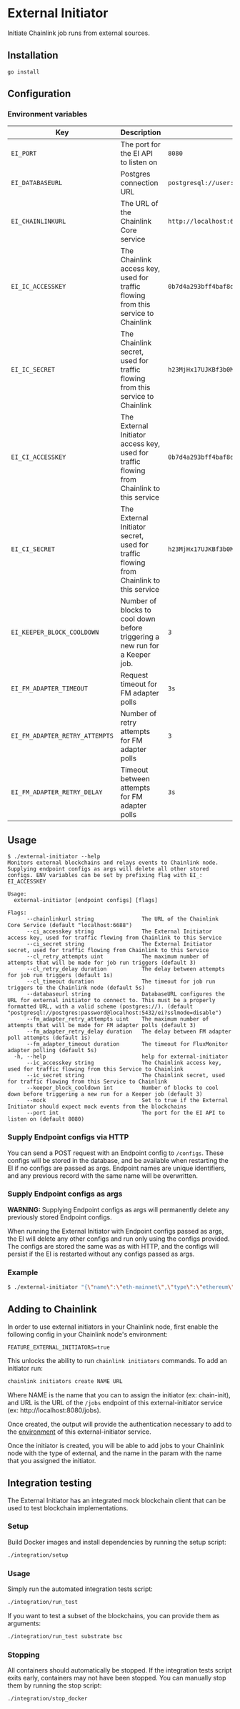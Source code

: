 # External Initiator

Initiate Chainlink job runs from external sources.

## Installation

`go install`

## Configuration

### Environment variables

| Key                        | Description                                                                                | Example                                                            |
| -------------------------- | ------------------------------------------------------------------------------------------ | ------------------------------------------------------------------ |
| `EI_PORT`                  | The port for the EI API to listen on                                                       | `8080`                                                             |
| `EI_DATABASEURL`           | Postgres connection URL                                                                    | `postgresql://user:pass@localhost:5432/ei`                         |
| `EI_CHAINLINKURL`          | The URL of the Chainlink Core service                                                      | `http://localhost:6688`                                            |
| `EI_IC_ACCESSKEY`          | The Chainlink access key, used for traffic flowing from this service to Chainlink          | `0b7d4a293bff4baf8de852bfa1f1f78a`                                 |
| `EI_IC_SECRET`             | The Chainlink secret, used for traffic flowing from this service to Chainlink              | `h23MjHx17UJKBf3b0MWNI2P/UPh3c3O7/j8ivKCBhvcWH3H+xso4Gehny/lgpAht` |
| `EI_CI_ACCESSKEY`          | The External Initiator access key, used for traffic flowing from Chainlink to this service | `0b7d4a293bff4baf8de852bfa1f1f78a`                                 |
| `EI_CI_SECRET`             | The External Initiator secret, used for traffic flowing from Chainlink to this service     | `h23MjHx17UJKBf3b0MWNI2P/UPh3c3O7/j8ivKCBhvcWH3H+xso4Gehny/lgpAht` |
| `EI_KEEPER_BLOCK_COOLDOWN` | Number of blocks to cool down before triggering a new run for a Keeper job.                | `3`                                                                |
| `EI_FM_ADAPTER_TIMEOUT`    | Request timeout for FM adapter polls                                                       | `3s`                                                               |
| `EI_FM_ADAPTER_RETRY_ATTEMPTS`     | Number of retry attempts for FM adapter polls                                      | `3`                                                                |
| `EI_FM_ADAPTER_RETRY_DELAY`        | Timeout between attempts for FM adapter polls                                      | `3s`                                                               |

## Usage

``` 
$ ./external-initiator --help
Monitors external blockchains and relays events to Chainlink node. Supplying endpoint configs as args will delete all other stored configs. ENV variables can be set by prefixing flag with EI_: EI_ACCESSKEY

Usage:
  external-initiator [endpoint configs] [flags]

Flags:
      --chainlinkurl string               The URL of the Chainlink Core Service (default "localhost:6688")
      --ci_accesskey string               The External Initiator access key, used for traffic flowing from Chainlink to this Service
      --ci_secret string                  The External Initiator secret, used for traffic flowing from Chainlink to this Service
      --cl_retry_attempts uint            The maximum number of attempts that will be made for job run triggers (default 3)
      --cl_retry_delay duration           The delay between attempts for job run triggers (default 1s)
      --cl_timeout duration               The timeout for job run triggers to the Chainlink node (default 5s)
      --databaseurl string                DatabaseURL configures the URL for external initiator to connect to. This must be a properly formatted URL, with a valid scheme (postgres://). (default "postgresql://postgres:password@localhost:5432/ei?sslmode=disable")
      --fm_adapter_retry_attempts uint    The maximum number of attempts that will be made for FM adapter polls (default 3)
      --fm_adapter_retry_delay duration   The delay between FM adapter poll attempts (default 1s)
      --fm_adapter_timeout duration       The timeout for FluxMonitor adapter polling (default 5s)
  -h, --help                              help for external-initiator
      --ic_accesskey string               The Chainlink access key, used for traffic flowing from this Service to Chainlink
      --ic_secret string                  The Chainlink secret, used for traffic flowing from this Service to Chainlink
      --keeper_block_cooldown int         Number of blocks to cool down before triggering a new run for a Keeper job (default 3)
      --mock                              Set to true if the External Initiator should expect mock events from the blockchains
      --port int                          The port for the EI API to listen on (default 8080)
```

### Supply Endpoint configs via HTTP

You can send a POST request with an Endpoint config to `/configs`.
These configs will be stored in the database, and be available when restarting the EI if no configs are passed as args.
Endpoint names are unique identifiers, and any previous record with the same name will be overwritten.

### Supply Endpoint configs as args

**WARNING:** Supplying Endpoint configs as args will permanently delete any previously stored Endpoint configs.

When running the External Initiator with Endpoint configs passed as args, the EI will delete any other configs and run only using the configs provided.
The configs are stored the same was as with HTTP, and the configs will persist if the EI is restarted without any configs passed as args.

### Example

```bash
$ ./external-initiator "{\"name\":\"eth-mainnet\",\"type\":\"ethereum\",\"url\":\"ws://localhost:8546/\"}" --chainlink "http://localhost:6688/"
```

## Adding to Chainlink

In order to use external initiators in your Chainlink node, first enable the following config in your Chainlink node's environment:

```
FEATURE_EXTERNAL_INITIATORS=true
```

This unlocks the ability to run `chainlink initiators` commands. To add an initiator run:

```bash
chainlink initiators create NAME URL
```

Where NAME is the name that you can to assign the initiator (ex: chain-init), and URL is the URL of the `/jobs` endpoint of this external-initiator service (ex: http://localhost:8080/jobs).

Once created, the output will provide the authentication necessary to add to the [environment](#environment-variables) of this external-initiator service.

Once the initiator is created, you will be able to add jobs to your Chainlink node with the type of external, and the name in the param with the name that you assigned the initiator.

## Integration testing

The External Initiator has an integrated mock blockchain client that can be used to test blockchain implementations.

### Setup

Build Docker images and install dependencies by running the setup script:

```bash
./integration/setup
```

### Usage

Simply run the automated integration tests script:

```bash
./integration/run_test
```

If you want to test a subset of the blockchains, you can provide them as arguments:

```bash
./integration/run_test substrate bsc
```

### Stopping

All containers should automatically be stopped. If the integration tests script exits early, containers may not have
been stopped. You can manually stop them by running the stop script:

```bash
./integration/stop_docker
```
